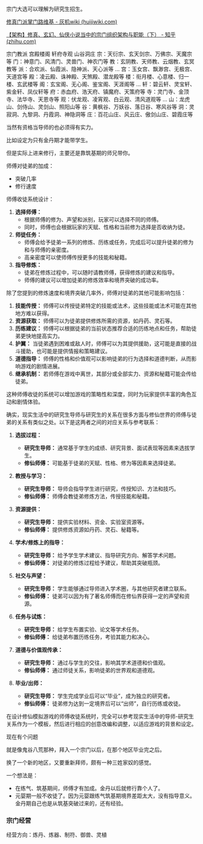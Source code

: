 宗门大选可以理解为研究生招生。

[修真门派掌门路维基 - 灰机wiki (huijiwiki.com)](https://zml.huijiwiki.com/wiki/首页)

[【架构】修真、玄幻、仙侠小说当中的宗门组织架构与职能（下） - 知乎 (zhihu.com)](https://zhuanlan.zhihu.com/p/429515492)

宗门教派 宫殿楼阁 轩府寺观 山谷洞庄
宗：天衍宗、玄天剑宗、万佛宗、天魔宗等
门：神意门、风清门、灵兽门、神农门等
教：玄阴教、天师教、云烟教、玄冥教等
派：合欢派、仙霞派、隐神派、天心派等
...
宫：玉女宫、飘渺宫、无极宫、天道宫等
殿：凌云殿、诛神殿、天煞殿、潜龙殿等
楼：衔月楼、心意楼、归一楼、玄武楼等
阁：玄宝阁、无心阁、鉴宝阁、天涯阁等
...
轩：碧云轩、灵宝轩、紫金轩、凤仪轩等
府：赤血府、浩天府、镇魔府、天策府等
寺：灵门寺、金顶寺、法华寺、天恩寺等
观：伏龙观、凌宵观、白云观、清风道观等
...
山：龙虎山、剑侍山、灵剑山、照阳山等
谷：黄枫谷、万妖谷、落日谷、寒风谷等
洞：灵寂洞、九黎洞、丹霞洞、神隐洞等
庄：百花山庄、风云庄、傲剑山庄、碧霞庄等

当然有资格当导师的也必须得有实力。

比如设定为只有金丹期才能带学生。

但是实际上进来修行，主要还是靠筑基期的师兄带你。

师傅对徒弟的加成：

- 突破几率
- 修行速度



师傅收徒系统设计：

1. **选择师傅：**
   - 根据师傅的修为、声望和派别，玩家可以选择不同的师傅。
   - 同时，师傅也会根据玩家的天赋、性格和当前修为选择是否收纳为徒。
2. **师徒任务：**
   - 师傅会给予徒弟一系列的修炼、历练或任务，完成后可以提升徒弟的修为和与师傅的亲密度。
   - 高亲密度可以使师傅传授更多的技能和秘籍。
3. **指导修炼：**
   - 徒弟在修炼过程中，可以随时请教师傅，获得修炼的建议和指导。
   - 师傅的建议可以增加徒弟的修炼效率和境界突破的成功率。

除了您提到的修炼速度和境界突破几率外，师傅对徒弟的其他可能影响包括：

1. **技能传授：** 师傅可以传授徒弟特定的技能或法术，这些技能或法术可能在其他地方难以获得。
2. **资源获取：** 师傅可以为徒弟提供修炼所需的资源，如丹药、灵石等。
3. **历练建议：** 师傅可以根据徒弟的当前状态推荐合适的历练地点和任务，帮助徒弟更快地提高实力。
4. **护翼：** 当徒弟遇到困难或敌人时，师傅可以为其提供援助，这可能是直接的战斗援助，也可能是提供情报和策略建议。
5. **道德指导：** 师傅的性格和价值观可以影响徒弟的行为选择和道德判断，从而影响游戏的剧情进展。
6. **继承机制：** 若师傅在游戏中离世，其部分或全部实力、资源和秘籍可能会传给徒弟。

这种师傅收徒的系统可以增加游戏的策略性和深度，同时为玩家提供丰富的角色互动和剧情体验。



确实，现实生活中的研究生导师与研究生的关系在很多方面与修仙世界的师傅与徒弟的关系有类似之处。以下是这两者之间的对应关系与参考联系：

1. **选拔过程：**
   - **研究生导师：** 通常基于学生的成绩、研究背景、面试表现等因素来选拔学生。
   - **修仙师傅：** 可能基于徒弟的天赋、性格、修为等因素来选择徒弟。
   
2. **教授与学习：**
   - **研究生导师：** 导师会指导学生进行研究，传授知识、方法和技巧。
   - **修仙师傅：** 师傅会教徒弟修炼方法，传授技能和秘籍。

3. **资源提供：**
   - **研究生导师：** 提供实验材料、资金、实验室资源等。
   - **修仙师傅：** 提供修炼资源如丹药、灵石、秘籍等。

4. **学术/修炼上的指导：**
   - **研究生导师：** 给予学生学术建议、指导研究方向、解答学术问题。
   - **修仙师傅：** 对徒弟的修炼过程给予建议，帮助其突破瓶颈。

5. **社交与声望：**
   - **研究生导师：** 学生能够通过导师进入学术圈，与其他研究者建立联系。
   - **修仙师傅：** 徒弟可以因为有了著名师傅而在修仙界获得一定的声望和资源。

6. **任务与试炼：**
   - **研究生导师：** 给学生布置实验、论文等学术任务。
   - **修仙师傅：** 给徒弟布置历练任务，考验其能力和决心。

7. **道德与价值观传承：**
   - **研究生导师：** 通过与学生的交往，影响其学术道德和价值观。
   - **修仙师傅：** 通过师徒关系，影响徒弟的世界观和道德观。

8. **毕业/出师：**
   - **研究生导师：** 学生完成学业后可以“毕业”，成为独立的研究者。
   - **修仙师傅：** 徒弟修为达到一定境界后可以“出师”，自行历练或收徒。

在设计修仙模拟游戏的师傅收徒系统时，完全可以参考现实生活中的导师-研究生关系作为一个模板，然后进行相应的创意改编和调整，以适应游戏的背景和设定。



现在有个问题

就是像鬼谷八荒那种，拜入一个宗门以后，在那个地区毕业完之后。

换了一个新的地区，又要重新拜师，颇有一种三姓家奴的感觉。

一个想法是：

- 在练气、筑基期间，师傅才有加成。金丹以后就修行靠个人了。
- 元婴期一般不收徒了。因为元婴跟练气筑基期境界差距太大，没有指导意义。金丹期自己也是从筑基突破过来的，还有经验。

### 宗门经营

经营方向：炼丹、炼器、制符、御兽、灵植